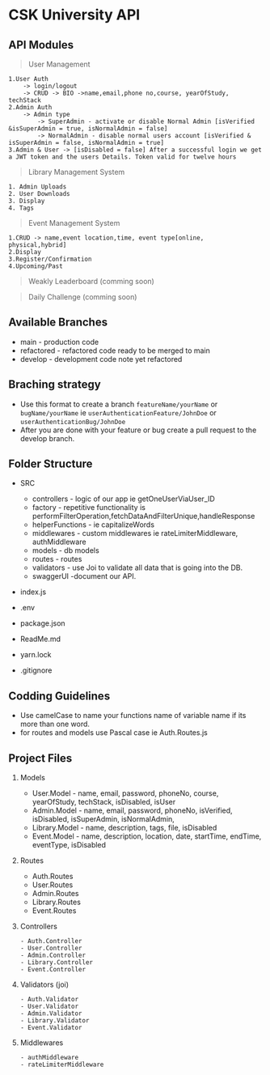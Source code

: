 # CSK University API

## API Modules

> User Management

    1.User Auth
        -> login/logout
        -> CRUD -> BIO ->name,email,phone no,course, yearOfStudy, techStack
    2.Admin Auth
        -> Admin type
            -> SuperAdmin - activate or disable Normal Admin [isVerified &isSuperAdmin = true, isNormalAdmin = false]
            -> NormalAdmin - disable normal users account [isVerified & isSuperAdmin = false, isNormalAdmin = true]
    3.Admin & User -> [isDisabled = false] After a successful login we get a JWT token and the users Details. Token valid for twelve hours

> Library Management System

    1. Admin Uploads
    2. User Downloads
    3. Display
    4. Tags

> Event Management System

    1.CRUD -> name,event location,time, event type[online, physical,hybrid]
    2.Display
    3.Register/Confirmation
    4.Upcoming/Past

> Weakly Leaderboard (comming soon)

> Daily Challenge (comming soon)

## Available Branches

- main - production code
- refactored - refactored code ready to be merged to main
- develop - development code note yet refactored

## Braching strategy

- Use this format to create a branch `featureName/yourName` or `bugName/yourName` ie `userAuthenticationFeature/JohnDoe` or `userAuthenticationBug/JohnDoe`
- After you are done with your feature or bug create a pull request to the develop branch.

## Folder Structure

- SRC

  - controllers - logic of our app ie getOneUserViaUser_ID
  - factory - repetitive functionality is performFilterOperation,fetchDataAndFilterUnique,handleResponse
  - helperFunctions - ie capitalizeWords
  - middlewares - custom middlewares ie rateLimiterMiddleware, authMiddleware
  - models - db models
  - routes - routes
  - validators - use Joi to validate all data that is going into the DB.
  - swaggerUI -document our API.

- index.js
- .env
- package.json
- ReadMe.md
- yarn.lock
- .gitignore

## Codding Guidelines

- Use camelCase to name your functions name of variable name if its more than one word.
- for routes and models use Pascal case ie Auth.Routes.js

## Project Files

1.  Models

    - User.Model - name, email, password, phoneNo, course, yearOfStudy, techStack, isDisabled, isUser
    - Admin.Model - name, email, password, phoneNo, isVerified, isDisabled, isSuperAdmin, isNormalAdmin,
    - Library.Model - name, description, tags, file, isDisabled
    - Event.Model - name, description, location, date, startTime, endTime, eventType, isDisabled

2.  Routes

    - Auth.Routes
    - User.Routes
    - Admin.Routes
    - Library.Routes
    - Event.Routes

3.  Controllers

        - Auth.Controller
        - User.Controller
        - Admin.Controller
        - Library.Controller
        - Event.Controller

4.  Validators (joi)

        - Auth.Validator
        - User.Validator
        - Admin.Validator
        - Library.Validator
        - Event.Validator

5.  Middlewares

        - authMiddleware
        - rateLimiterMiddleware
